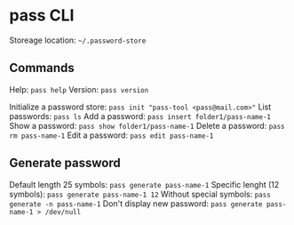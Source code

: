# pass CLI

Storeage location: `~/.password-store`

## Commands
Help: `pass help`
Version: `pass version`

Initialize a password store: `pass init "pass-tool <pass@mail.com>"`
List passwords: `pass ls`
Add a password: `pass insert folder1/pass-name-1`
Show a password: `pass show folder1/pass-name-1`
Delete a password: `pass rm pass-name-1`
Edit a password: `pass edit pass-name-1`

## Generate password
Default length 25 symbols: `pass generate pass-name-1`
Specific lenght (12 symbols): `pass generate pass-name-1 12`
Without special symbols: `pass generate -n pass-name-1`
Don't display new password: `pass generate pass-name-1 > /dev/null`
